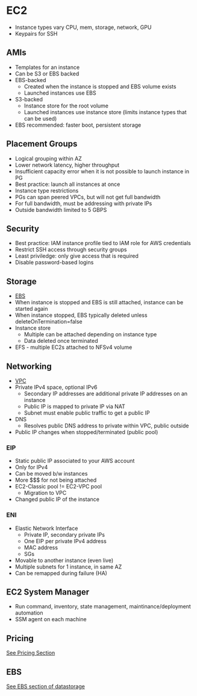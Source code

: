 # EC2
* Instance types vary CPU, mem, storage, network, GPU
* Keypairs for SSH

## AMIs
* Templates for an instance
* Can be S3 or EBS backed
* EBS-backed
    * Created when the instance is stopped and EBS volume exists
    * Launched instances use EBS
* S3-backed
    * Instance store for the root volume
    * Launched instances use instance store (limits instance types that can be used)
* EBS recommended: faster boot, persistent storage

## Placement Groups
* Logical grouping within AZ
* Lower network latency, higher throughput
* Insufficient capacity error when it is not possible to launch instance in PG
* Best practice: launch all instances at once
* Instance type restrictions
* PGs can span peered VPCs, but will not get full bandwidth
* For full bandwidth, must be addressing with private IPs
* Outside bandwidth limited to 5 GBPS

## Security
* Best practice: IAM instance profile tied to IAM role for AWS credentials
* Restrict SSH access through security groups
* Least priviledge: only give access that is required
* Disable password-based logins

## Storage
* [EBS](datastorage.md#EBS)
* When instance is stopped and EBS is still attached, instance can be started again
* When instance stopped, EBS typically deleted unless deleteOnTermination=false
* Instance store
    * Multiple can be attached depending on instance type
    * Data deleted once terminated
* EFS - multiple EC2s attached to NFSv4 volume

## Networking
* [VPC](vpc.md)
* Private IPv4 space, optional IPv6
    * Secondary IP addresses are additional private IP addresses on an instance
    * Public IP is mapped to private IP via NAT
    * Subnet must enable public traffic to get a public IP
* DNS
    * Resolves public DNS address to private within VPC, public outside
* Public IP changes when stopped/terminated (public pool)

### EIP
* Static public IP associated to your AWS account
* Only for IPv4
* Can be moved b/w instances
* More $$$ for not being attached
* EC2-Classic pool != EC2-VPC pool
    * Migration to VPC
* Changed public IP of the instance

### ENI
* Elastic Network Interface
    * Private IP, secondary private IPs
    * One EIP per private IPv4 address
    * MAC address
    * SGs
* Movable to another instance (even live)
* Multiple subnets for 1 instance, in same AZ
* Can be remapped during failure (HA)

## EC2 System Manager
* Run command, inventory, state management, maintinance/deployment automation
* SSM agent on each machine

## Pricing
[See Pricing Section](costing.md)

## EBS
[See EBS section of datastorage](datastorage.md#EBS)
